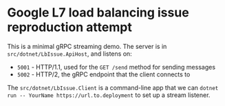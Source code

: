 # Google L7 load balancing issue reproduction attempt

This is a minimal gRPC streaming demo. The server is in `src/dotnet/LbIssue.ApiHost`, and listens on:
* `5001` - HTTP/1.1, used for the `GET /send` method for sending messages
* `5002` - HTTP/2, the gRPC endpoint that the client connects to

The `src/dotnet/LbIssue.Client` is a command-line app that we can `dotnet run -- YourName https://url.to.deployment` to set up a stream listener.
